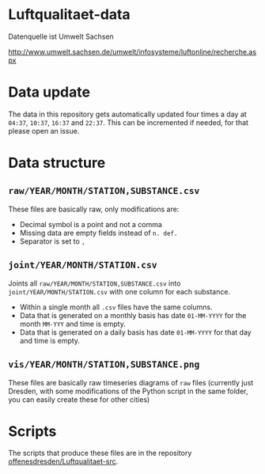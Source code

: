 # Luftqualitaet-data
Datenquelle ist Umwelt Sachsen

http://www.umwelt.sachsen.de/umwelt/infosysteme/luftonline/recherche.aspx

# Data update
The data in this repository gets automatically updated four times a day at `04:37`, `10:37`, `16:37` and `22:37`.
This can be incremented if needed, for that please open an issue.

# Data structure
## `raw/YEAR/MONTH/STATION,SUBSTANCE.csv`
These files are basically raw, only modifications are:
* Decimal symbol is a point and not a comma
* Missing data are empty fields instead of `n. def.`
* Separator is set to `,`

## `joint/YEAR/MONTH/STATION.csv`
Joints all `raw/YEAR/MONTH/STATION,SUBSTANCE.csv` into `joint/YEAR/MONTH/STATION.csv`
with one column for each substance.
* Within a single month all `.csv` files have the same columns.
* Data that is generated on a monthly basis has date `01-MM-YYYY` for the month `MM-YYY` and time is empty.
* Data that is generated on a daily basis has date `01-MM-YYYY` for that day and time is empty.

## `vis/YEAR/MONTH/STATION,SUBSTANCE.png`
These files are basically raw timeseries diagrams of `raw` files (currently just Dresden, with some modifications of the Python script in the same folder, you can easily create these for other cities)


# Scripts
The scripts that produce these files are in the repository [offenesdresden/Luftqualitaet-src](https://github.com/offenesdresden/Luftqualitaet-src).
